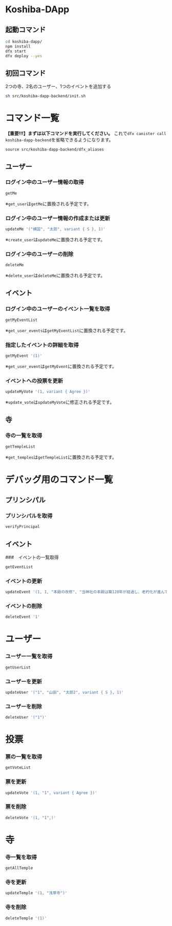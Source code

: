 # Koshiba-DApp
## 起動コマンド
```sh
cd koshiba-dapp/
npm install
dfx start
dfx deploy --yes
```

## 初回コマンド
2つの寺、2名のユーザー、1つのイベントを追加する
```sh
sh src/koshiba-dapp-backend/init.sh
```

# コマンド一覧

**【重要!!!】まずは以下コマンドを実行してください。**
これで`dfx canister call koshiba-dapp-backend`を省略できるようになります。
```
source src/koshiba-dapp-backend/dfx_aliases
```

## ユーザー

### ログイン中のユーザー情報の取得
```sh
getMe
```
※`get_user`は`getMe`に置換される予定です。

### ログイン中のユーザー情報の作成または更新
```sh
updateMe '("横国", "太郎", variant { S }, 1)'
```
※`create_user`は`updateMe`に置換される予定です。

### ログイン中のユーザーの削除
```sh
deleteMe
```
※`delete_user`は`deleteMe`に置換される予定です。

## イベント

### ログイン中のユーザーのイベント一覧を取得
```sh
getMyEventList
```
※`get_user_events`は`getMyEventList`に置換される予定です。

### 指定したイベントの詳細を取得
```sh
getMyEvent '(1)'
```
※`get_user_event`は`getMyEvent`に置換される予定です。

### イベントへの投票を更新
```sh
updateMyVote '(1, variant { Agree })'
```
※`update_vote`は`updateMyVote`に修正される予定です。

## 寺

### 寺の一覧を取得
```sh
getTempleList
```
※`get_temples`は`getTempleList`に置換される予定です。

# デバッグ用のコマンド一覧
## プリンシパル
### プリンシパルを取得
```sh
verifyPrincipal
```

## イベント
###　イベントの一覧取得
```sh
getEventList
```

### イベントの更新
```sh
updateEvent '(1, 1, "本殿の改修", "当神社の本殿は築120年が経過し、老朽化が進んでおります。特に屋根の傷みや柱の劣化が目立ち、安全面の懸念が増しております。これに伴い、本殿の改修工事を検討しております。\n\n今回の改修では、伝統的な意匠を保ちつつ耐久性を向上させることを目的とし、工事費用は約5,000万円を見込んでおります。\n\nつきましては、本殿改修について皆さまのご意見をお聞かせいただきたく存じます。賛成・反対を含め、ご意見がございましたら、下記の方法でお寄せください。", "2025-04-01T12:00:00Z")'
```
### イベントの削除
```sh
deleteEvent '1'
```
# ユーザー
### ユーザー一覧を取得
```sh
getUserList
```
### ユーザーを更新
```sh
updateUser '("1", "山田", "太郎2", variant { S }, 1)'
```
### ユーザーを削除
```sh
deleteUser '("1")'
```
# 投票
### 票の一覧を取得
```sh
getVoteList
```
### 票を更新
```sh
updateVote '(1, "1", variant { Agree })'
```

### 票を削除
```sh
deleteVote '(1, "1",)'
```

# 寺
### 寺一覧を取得
```sh
getAllTemple
```

### 寺を更新
```sh
updateTemple '(1, "浅草寺")'
```
### 寺を削除
```sh
deleteTemple '(1)'
```